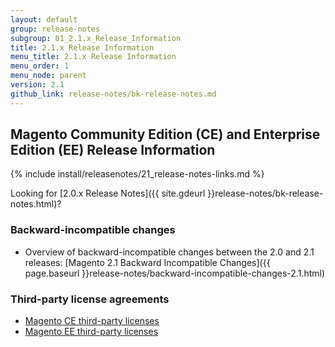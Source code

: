 ```yaml
---
layout: default
group: release-notes
subgroup: 01_2.1.x_Release_Information
title: 2.1.x Release Information
menu_title: 2.1.x Release Information
menu_order: 1
menu_node: parent
version: 2.1
github_link: release-notes/bk-release-notes.md
---
```


## Magento Community Edition (CE) and Enterprise Edition (EE) Release Information

{% include install/releasenotes/21_release-notes-links.md %}


Looking for [2.0.x Release Notes]({{ site.gdeurl }}release-notes/bk-release-notes.html)?



### Backward-incompatible changes

*	Overview of backward-incompatible changes between the 2.0 and 2.1 releases: [Magento 2.1 Backward Incompatible Changes]({{ page.baseurl }}release-notes/backward-incompatible-changes-2.1.html)


### Third-party license agreements

*	[Magento CE third-party licenses]({{page.baseurl}}release-notes/thirdparty_ce.html)
*	[Magento EE third-party licenses]({{page.baseurl}}release-notes/thirdparty_ee.html)



